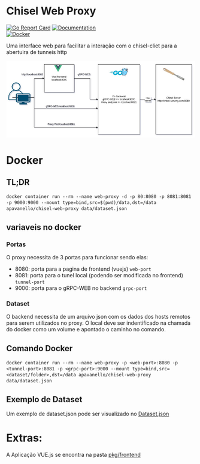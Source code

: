 # Chisel Web Proxy

[![Go Report Card](https://goreportcard.com/badge/chisel-web-proxy)](https://goreportcard.com/report/chisel-web-proxy) 
[![Documentation](https://godoc.org/chisel-web-proxy?status.svg)](http://godoc.org/chisel-web-proxy)	
[![Docker](https://img.shields.io/badge/docker-%230db7ed.svg?style=Social&logo=docker&logoColor=white)](https://hub.docker.com/r/apavanello/chisel-web-proxy)

Uma interface web para facilitar a interação com o chisel-cliet para a abertuira de tunneis http

![image info](./images/proxy.jpg)

# Docker

## TL;DR
``` docker 
docker container run --rm --name web-proxy -d -p 80:8080 -p 8081:8081 -p 9000:9000 --mount type=bind,src=$(pwd)/data,dst=/data apavanello/chisel-web-proxy data/dataset.json
```

## variaveis no docker
### Portas
O proxy necessita de 3 portas para funcionar sendo elas:
- 8080: porta para a pagina de frontend (vuejs) `web-port`
- 8081: porta para o tunel local (podendo ser modificada no frontend) `tunnel-port`
- 9000: porta para o gRPC-WEB no backend `grpc-port`

### Dataset
O backend necessita de um arquivo json com os dados dos hosts remotos para serem utilizados no proxy. O local deve ser indentificado na chamada do docker como um volume e apontado o caminho no comando. 

## Comando Docker
``` docker
docker container run --rm --name web-proxy -p <web-port>:8080 -p <tunnel-port>:8081 -p <grpc-port>:9000 --mount type=bind,src=<dataset/folder>,dst=/data apavanello/chisel-web-proxy data/dataset.json
```

## Exemplo de Dataset
Um exemplo de dataset.json pode ser visualizado no [Dataset.json](./examples/dataset.json)

# Extras:
A Aplicação VUE.js se encontra na pasta [pkg/frontend](./pkg/frontend)

